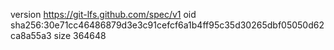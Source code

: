 version https://git-lfs.github.com/spec/v1
oid sha256:30e71cc46486879d3e3c91cefcf6a1b4ff95c35d30265dbf05050d62ca8a55a3
size 364648

